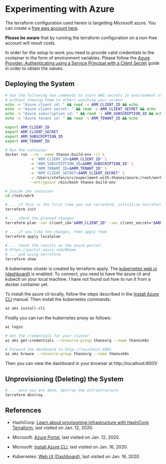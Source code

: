 # Experimenting with Azure

The terraform configuration used herein is targetting Microsoft azure. You can create a [free aws account here](https://azure.microsoft.com/en-us/free/).

**Please be aware** that by running the terraform configuration on a non-free account will result costs.

In order for the setup to work you need to provide valid credentials to the container in the form of environment variables. Please follow the [Azure Provider: Authenticating using a Service Principal with a Client Secret](https://www.terraform.io/docs/providers/azurerm/guides/service_principal_client_secret.html) guide in order to obtain the values.

## Deploying the System

```sh
# Use the following two commands to store AWS secrets in environment variables
# without showing them to others watching your screen
echo -n "Azure client id: " && read -s ARM_CLIENT_ID && echo
echo -n "Azure client secret: " && read -s ARM_CLIENT_SECRET && echo
echo -n "Azure subscription id: " && read -s ARM_SUBSCRIPTION_ID && echo
echo -n "Azure tenant id: " && read -s ARM_TENANT_ID && echo

export ARM_CLIENT_ID
export ARM_CLIENT_SECRET
export ARM_SUBSCRIPTION_ID
export ARM_TENANT_ID

# Run the container
docker run --rm --name thanos-build-env -it \
           -e "ARM_CLIENT_ID=$ARM_CLIENT_ID" \
           -e "ARM_SUBSCRIPTION_ID=$ARM_SUBSCRIPTION_ID" \
           -e "ARM_TENANT_ID=$ARM_TENANT_ID" \
           -e "ARM_CLIENT_SECRET=$ARM_CLIENT_SECRET" \
           -v /Users/stefan/src/experiment-with-thanos/azure:/root/work \
           --entrypoint /bin/bash thanos-build-env

# Inside the container
cd /root/work

# ... if this is the first time you run terraform, initialize terraform. Do this only, if you don't have a terraform.tfstate file in the current directory.
terraform init

# ... check the planned changes
terraform plan -var client_id="$ARM_CLIENT_ID" -var client_secret="$ARM_CLIENT_SECRET" --out localplan

# ... if you like the changes, then apply them
terraform apply localplan

# ... check the results on the azure portal:
# https://portal.azure.com/#home
# ... and using terraform
terraform show
```

A kubernetes cluster is created by terraform apply. The [kubernetes web ui (dashboard)](https://kubernetes.io/docs/tasks/access-application-cluster/web-ui-dashboard/) is enabled. To connect, you need to have the azure cli and
kubectl on your local machine. I have not found out how to run it from a docker
container yet.

To install the azure cli locally, follow the steps described in the [Install Azure CLI](https://docs.microsoft.com/de-de/cli/azure/install-azure-cli?view=azure-cli-latest) manual. Then install the kubernetes commands:

```sh
az aks install-cli
```

Finally you can run the kubernetes proxy as follows:

```sh
az login

# Get the credentials for your cluster
az aks get-credentials --resource-group thanosrg --name thanosk8s

# Forward the dashboard to http://localhost:8001
az aks browse --resource-group thanosrg --name thanosk8s
```

Then you can view the dashboard in your browser at http://localhost:8001/

## Unprovisioning (Deleting) the System

```sh
# ... once you are done, destroy the infrastructure
terraform destroy
```

## References

* HashiCorp: [Learn about provisioning infrastructure with HashiCorp Terraform](https://learn.hashicorp.com/terraform), last visited on Jan. 12, 2020.

* Microsoft: [Azure Portal](https://portal.azure.com/?quickstart=true#blade/Microsoft_Azure_Resources/QuickstartCenterBlade), last visited on Jan. 12, 2020.

* Microsoft: [Install Azure CLI](https://docs.microsoft.com/de-de/cli/azure/install-azure-cli?view=azure-cli-latest), last visited on Jan. 16, 2020.

* Kubernetes: [Web UI (Dashboard)](https://kubernetes.io/docs/tasks/access-application-cluster/web-ui-dashboard/), last visited on Jan. 16, 2020.
